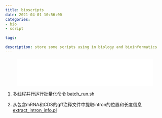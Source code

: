 ```yaml
---
title: bioscripts
date: 2021-04-01 10:56:00
categories: 
- bio
- script

tags: 

description: store some scripts using in biology and bioinformatics
---
```


<div align="middle"><iframe frameborder="no" border="0" marginwidth="0" marginheight="0" width=430 height=86 src="//music.163.com/outchain/player?type=2&id=476751845&auto=1&height=66"></iframe></div>

1. 多线程并行运行批量化命令
[batch_run.sh](https://github.com/yanzhongsino/bioscripts/blob/main/extract/batch_run.sh)

2. 从包含mRNA和CDS的gff注释文件中提取intron的位置和长度信息
[extract_intron_info.pl](https://github.com/yanzhongsino/bioscripts/blob/main/extract/extract_intron_info.pl)